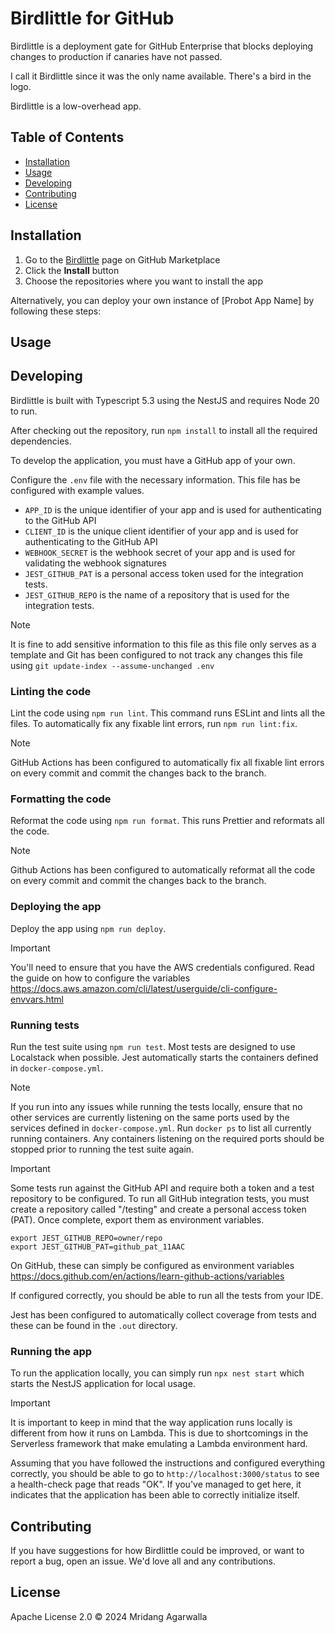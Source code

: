 # Birdlittle for GitHub

Birdlittle is a deployment gate for GitHub Enterprise that
blocks deploying changes to production if canaries have not passed.

I call it Birdlittle since it was the only name available. There's
a bird in the logo.

Birdlittle is a low-overhead app.

## Table of Contents

- [Installation](#installation)
- [Usage](#usage)
- [Developing](#developing)
- [Contributing](#contributing)
- [License](#license)

## Installation

1. Go to the [Birdlittle](https://github.com/apps/birdlittle) page on GitHub Marketplace
2. Click the **Install** button
3. Choose the repositories where you want to install the app

Alternatively, you can deploy your own instance of [Probot App Name] by following these steps:

## Usage

## Developing

Birdlittle is built with Typescript 5.3 using the NestJS and
requires Node 20 to run.

After checking out the repository, run `npm install` to install all
the required dependencies.

To develop the application, you must have a GitHub app of
your own.

Configure the `.env` file with the necessary information. This file has
be configured with example values.

- `APP_ID` is the unique identifier of your app and is used for authenticating to the GitHub API
- `CLIENT_ID` is the unique client identifier of your app and is used for authenticating to the GitHub API
- `WEBHOOK_SECRET` is the webhook secret of your app and is used for validating the webhook signatures
- `JEST_GITHUB_PAT` is a personal access token used for the integration tests.
- `JEST_GITHUB_REPO` is the name of a repository that is used for the integration tests.

> [!NOTE]
> It is fine to add sensitive information to this file as this file only
> serves as a template and Git has been configured to not track any
> changes this file using `git update-index --assume-unchanged .env`

### Linting the code

Lint the code using `npm run lint`. This command runs ESLint and
lints all the files. To automatically fix any fixable lint errors, run
`npm run lint:fix`.

> [!NOTE]
> GitHub Actions has been configured to automatically fix all fixable
> lint errors on every commit and commit the changes back to the branch.

### Formatting the code

Reformat the code using `npm run format`. This runs Prettier and
reformats all the code.

> [!NOTE]
> Github Actions has been configured to automatically reformat all the
> code on every commit and commit the changes back to the branch.

### Deploying the app

Deploy the app using `npm run deploy`.

> [!IMPORTANT]
> You'll need to ensure that you have the AWS credentials configured. Read the
> guide on how to configure the variables https://docs.aws.amazon.com/cli/latest/userguide/cli-configure-envvars.html

### Running tests

Run the test suite using `npm run test`. Most tests are designed to use
Localstack when possible. Jest automatically starts the containers defined
in `docker-compose.yml`.

> [!NOTE]
> If you run into any issues while running the tests locally, ensure that
> no other services are currently listening on the same ports used by the
> services defined in `docker-compose.yml`.
> Run `docker ps` to list all currently running containers. Any containers
> listening on the required ports should be stopped prior to running the
> test suite again.

> [!IMPORTANT]
> Some tests run against the GitHub API and require both a token and a
> test repository to be configured. To run all GitHub integration tests,
> you must create a repository called "<owner>/testing" and create a
> personal access token (PAT). Once complete, export them as environment
> variables.
>
> ```
> export JEST_GITHUB_REPO=owner/repo
> export JEST_GITHUB_PAT=github_pat_11AAC
> ```
>
> On GitHub, these can simply be configured as environment variables
> https://docs.github.com/en/actions/learn-github-actions/variables

If configured correctly, you should be able to run all the tests from
your IDE.

Jest has been configured to automatically collect coverage from tests
and these can be found in the `.out` directory.

### Running the app

To run the application locally, you can simply run `npx nest start`
which starts the NestJS application for local usage.

> [!IMPORTANT]
> It is important to keep in mind that the way application runs locally
> is different from how it runs on Lambda. This is due to shortcomings
> in the Serverless framework that make emulating a Lambda environment
> hard.

Assuming that you have followed the instructions and configured
everything correctly, you should be able to go to
`http://localhost:3000/status` to see a health-check page that
reads "OK". If you've managed to get here, it indicates that the
application has been able to correctly initialize itself.

## Contributing

If you have suggestions for how Birdlittle could be improved, or
want to report a bug, open an issue.
We'd love all and any contributions.

## License

Apache License 2.0 © 2024 Mridang Agarwalla
